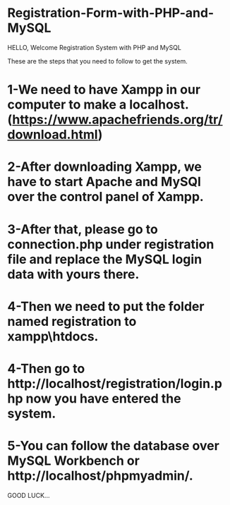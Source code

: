 # Registration-Form-with-PHP-and-MySQL

HELLO, Welcome Registration System with PHP and MySQL

These are the steps that you need to follow to get the system.

# 1-We need to have Xampp in our computer to make a localhost. (https://www.apachefriends.org/tr/download.html)
# 2-After downloading Xampp, we have to start Apache and MySQl over the control panel of Xampp.
# 3-After that, please go to connection.php under registration file and replace the MySQL login data with yours there.
# 4-Then we need to put the folder named registration to xampp\htdocs.
# 4-Then go to http://localhost/registration/login.php now you have entered the system.
# 5-You can follow the database over MySQL Workbench or http://localhost/phpmyadmin/.

GOOD LUCK...
